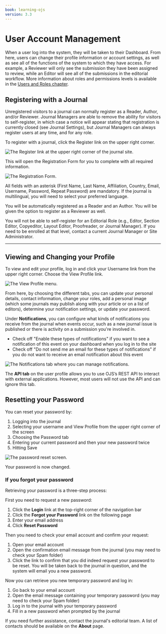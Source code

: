 ```yaml
---
book: learning-ojs
version: 3.3
---
```


# User Account Management

When a user log into the system, they will be taken to their Dashboard. From here, users can change their profile information or account settings, as well as see all of the functions of the system to which they have access. For example, a Reviewer will only see the submission they have been assigned to review, while an Editor will see all of the submissions in the editorial workflow. More information about roles and permissions levels is available in the [Users and Roles chapter](./users-and-roles.md).

## Registering with a Journal

Unregistered visitors to a journal can normally register as a Reader, Author, and/or Reviewer. Journal Managers are able to remove the ability for visitors to self-register, in which case a notice will appear stating that registration is currently closed (see Journal Settings), but Journal Managers can always register users at any time, and for any role.

To register with a journal, click the Register link on the upper right corner.

![The Register link at the upper right corner of the journal site.](./assets/learning-ojs-3-registration.png)

This will open the Registration Form for you to complete with all required information.

![The Registration Form.](./assets/learning-ojs-3-registration-form.png)

All fields with an asterisk (First Name, Last Name, Affiliation, Country, Email, Username, Password, Repeat Password) are mandatory. If the journal is multilingual, you will need to select your preferred language.

You will be automatically registered as a Reader and an Author. You will be given the option to register as a Reviewer as well.

You will not be able to self-register for an Editorial Role (e.g., Editor, Section Editor, Copyeditor, Layout Editor, Proofreader, or Journal Manager). If you need to be enrolled at that level, contact a current Journal Manager or Site Administrator.

<hr />

## Viewing and Changing your Profile

To view and edit your profile, log in and click your Username link from the upper right corner. Choose the View Profile link.

![The View Profile menu.](./assets/learning-ojs3.1-ed-view-profile.png)

From here, by choosing the different tabs, you can update your personal details, contact information, change your roles, add a personal image (which some journals may publish along with your article or on a list of editors), determine your notification settings, or update your password.

Under **Notifications**, you can configure what kinds of notifications you receive from the journal when events occur, such as a new journal issue is published or there is activity on a submission you're involved in.

* Check off "Enable these types of notifications" if you want to see a notification of this event on your dashboard when you log in to the site
* Check off "Do not send me an email for these types of notifications" if you do not want to receive an email notification about this event

![The Notifications tab where you can manage notifications.](./assets/learning-ojs-3-user-notifications.png)

The **API tab** on the user profile allows you to use OJS’s REST API to interact with external applications.  However, most users will not use the API and can ignore this tab.

## Resetting your Password

You can reset your password by:

1. Logging into the journal
2. Selecting your username and View Profile from the upper right corner of the screen
3. Choosing the Password tab
4. Entering your current password and then your new password twice
5. Hitting Save

![The password reset screen.](./assets/learning-ojs3.1-ed-change-pw.png)

Your password is now changed.

### If you forgot your password

Retrieving your password is a three-step process:

First you need to request a new password:

1. Click the **Login** link at the top-right corner of the navigation bar
2. Click the **Forgot your Password** link on the following page
3. Enter your email address
4. Click **Reset Password**

Then you need to check your email account and confirm your request:

1. Open your email account
2. Open the confirmation email message from the journal (you may need to check your Spam folder)
3. Click the link to confirm that you did indeed request your password to be reset. You will be taken back to the journal in question, and the system will email you a new password.

Now you can retrieve you new temporary password and log in:

1. Go back to your email account
2. Open the email message containing your temporary password (you may need to check your Spam folder)
3. Log in to the journal with your temporary password
4. Fill in a new password when prompted by the journal

If you need further assistance, contact the journal's editorial team. A list of contacts should be available on the **About** page.
